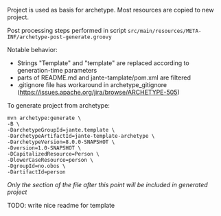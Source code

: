 <!-- __MARKER_START__ : Everything from line with marker start to marker end is excluded from prototype -->

Project is used as basis for archetype. Most resources are copied to new project.

Post processing steps performed in script
```src/main/resources/META-INF/archetype-post-generate.groovy```

Notable behavior:
* Strings "Template" and "template" are replaced according to generation-time parameters
* parts of README.md and jante-tamplate/pom.xml are filtered
* .gitignore file has workaround in archetype_gitignore (https://issues.apache.org/jira/browse/ARCHETYPE-505)

To generate project from archetype:


```
mvn archetype:generate \
-B \
-DarchetypeGroupId=jante.template \
-DarchetypeArtifactId=jante-template-archetype \
-DarchetypeVersion=8.0.0-SNAPSHOT \
-Dversion=1.0-SNAPSHOT \
-DCapitalizedResource=Person \
-DlowerCaseResource=person \
-DgroupId=no.obos \
-DartifactId=person
```




_Only the section of the file after this point will be included in generated project_
<!-- __MARKER_END__ : Everything from line with marker start to marker end is excluded from prototype -->
TODO: write nice readme for template
